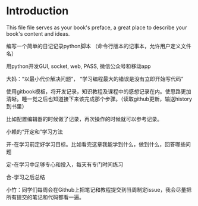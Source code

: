 # Introduction

This file file serves as your book's preface, a great place to describe your book's content and ideas.

编写一个简单的日记记录python脚本 （命令行版本的记事本，允许用户定义文件名）

用python开发GUI, socket, web, PASS, 微信公众号和移动app

大妈：“以最小代价解决问题”， “学习编程最大的错误是没有立即开始写代码”

使用gitbook模板，将开发记录，知识教程及课程中的感想记录在内。使思路更加清晰。睡一觉之后也知道接下来该完成那个步骤。（读取github更新，输送history到书里）

比如配置编辑器的时候做了记录，再次操作的时候就可以参考记录。

小赖的“开定和”学习方法

开-在学习前定好学习目标。比如看完这章我能学到什么，做到什么，回答哪些问题

定-在学习中足够专心和投入，每天有专门时间练习

合-学习之后总结

小竹：同学们每周会在Github上把笔记和教程提交到当周制定issue，我会尽量把所有提交的笔记和代码都看一遍。